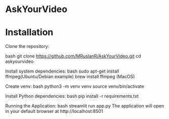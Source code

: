 # AskYourVideo


# Installation
Clone the repository:

bash
git clone https://github.com/MRuslanR/AskYourVideo.git
cd askyourvideo

Install system dependencies:
bash
sudo apt-get install ffmpeg(Ubuntu/Debian example)
brew install ffmpeg (MacOS)

Create venv:
bash
python3 -m venv venv
source venv/bin/activate



Install Python dependencies:
bash
pip install -r requirements.txt

Running the Application:
bash
streamlit run app.py
The application will open in your default browser at http://localhost:8501
